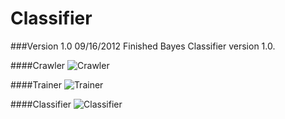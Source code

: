Classifier
==========

###Version 1.0 
09/16/2012 Finished Bayes Classifier version 1.0.

####Crawler
![Crawler](https://pbs.twimg.com/media/A2-R7_FCAAARCuO.jpg)

####Trainer
![Trainer](https://pbs.twimg.com/media/A2-SDYsCcAAsP_e.jpg)

####Classifier
![Classifier](https://pbs.twimg.com/media/A2-SMFmCYAEPNuZ.jpg)